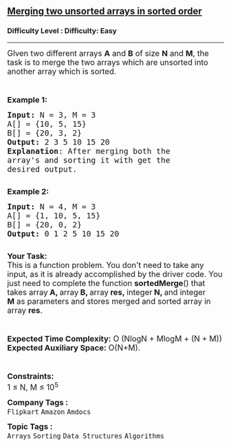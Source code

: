 <h2><a href="https://www.geeksforgeeks.org/problems/merging-two-unsorted-arrays-in-sorted-order1020/1?itm_source=geeksforgeeks&itm_medium=article&itm_campaign=practice_card">Merging two unsorted arrays in sorted order</a></h2><h3>Difficulty Level : Difficulty: Easy</h3><hr><div class="problems_problem_content__Xm_eO"><p><span style="font-size:18px">GIven two different arrays <strong>A</strong> and <strong>B</strong> of size <strong>N</strong> and <strong>M</strong>, the task is to merge the two arrays which are unsorted into another array which is sorted.</span></p>

<p>&nbsp;</p>

<p><span style="font-size:18px"><strong>Example 1:</strong></span></p>

<pre><span style="font-size:18px"><strong>Input: </strong>N = 3, M = 3
A[] = {10, 5, 15}
B[] = {20, 3, 2}
<strong>Output:</strong> 2 3 5 10 15 20
<strong>Explanation</strong>: After merging both the 
array's and sorting it with get the 
desired output.  
</span></pre>

<p><br>
<span style="font-size:18px"><strong>Example 2:</strong></span></p>

<pre><span style="font-size:18px"><strong>Input: </strong>N = 4, M = 3
A[] = {1, 10, 5, 15}
B[] = {20, 0, 2}
<strong>Output:</strong> 0 1 2 5 10 15 20
</span></pre>

<p><br>
<span style="font-size:18px"><strong>Your Task:</strong><br>
This is a function problem. You don't need to take any input, as it is already accomplished by the driver code. You just need to complete the function <strong>sortedMerge</strong>() that takes array<strong> A, </strong>array<strong> B, </strong>array<strong> res,&nbsp;</strong>integer<strong> N, </strong>and integer<strong> M</strong>&nbsp;as parameters and stores&nbsp;merged and sorted array in array <strong>res</strong>.</span></p>

<p>&nbsp;</p>

<p><span style="font-size:18px"><strong>Expected Time Complexity:</strong> O (NlogN&nbsp;+ MlogM&nbsp;+ (N&nbsp;+ M))<br>
<strong>Expected Auxiliary Space:</strong> O(N+M).</span></p>

<p>&nbsp;</p>

<p><span style="font-size:18px"><strong>Constraints:</strong><br>
1 ≤ N, M ≤ 10<sup>5</sup></span></p>
</div><p><span style=font-size:18px><strong>Company Tags : </strong><br><code>Flipkart</code>&nbsp;<code>Amazon</code>&nbsp;<code>Amdocs</code>&nbsp;<br><p><span style=font-size:18px><strong>Topic Tags : </strong><br><code>Arrays</code>&nbsp;<code>Sorting</code>&nbsp;<code>Data Structures</code>&nbsp;<code>Algorithms</code>&nbsp;